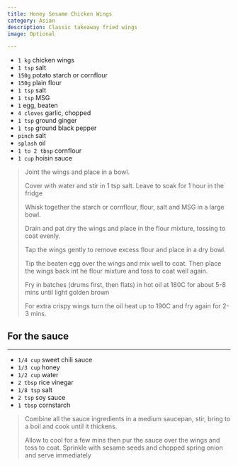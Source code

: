 ```yaml
---
title: Honey Sesame Chicken Wings 
category: Asian
description: Classic takeaway fried wings
image: Optional

--- 
```


* `1 kg` chicken wings
* `1 tsp` salt
* `150g` potato starch or cornflour
* `150g` plain flour
* `1 tsp` salt
* `1 tsp` MSG
* `1` egg, beaten
* `4 cloves` garlic, chopped
* `1 tsp` ground ginger
* `1 tsp` ground black pepper
* `pinch` salt
* `splash` oil
* `1 to 2 tbsp` cornflour
* `1 cup` hoisin sauce

> Joint the wings and place in a bowl.
>
> Cover with water and stir in 1 tsp salt. Leave to soak for 1 hour in the fridge
>
> Whisk together the starch or cornflour, flour, salt and MSG in a large bowl. 
> 
> Drain and pat dry the wings and place in the flour mixture, tossing to coat evenly. 
> 
> Tap the wings gently to remove excess flour and place in a dry bowl. 
> 
> Tip the beaten egg over the wings and mix well to coat. Then place the wings back int he flour mixture and toss to coat well again.
>
> Fry in batches (drums first, then flats) in hot oil at 180C for about 5-8 mins until light golden brown
> 
> For extra crispy wings turn the oil heat up to 190C and fry again for 2-3 mins. 

## For the sauce

---

* `1/4 cup` sweet chili sauce
* `1/3 cup` honey
* `1/2 cup` water
* `2 tbsp` rice vinegar
* `1/8 tsp` salt
* `2 tsp` soy sauce
* `1 tbsp` cornstarch

> Combine all the sauce ingredients in a medium saucepan, stir, bring to a boil and cook until it thickens.
> 
> Allow to cool for a few mins then pur the sauce over the wings and toss to coat. Sprinkle with sesame seeds and chopped spring onion and serve immediately 